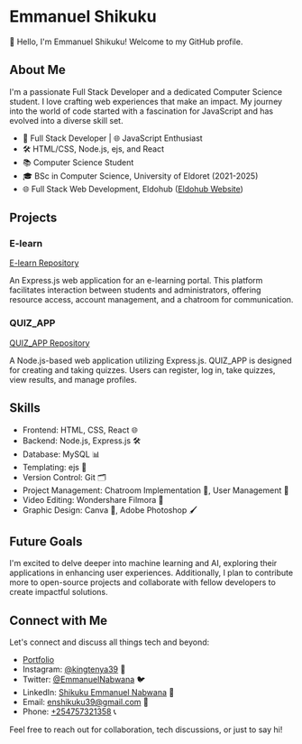 # Emmanuel Shikuku

👋 Hello, I'm Emmanuel Shikuku! Welcome to my GitHub profile.

## About Me

I'm a passionate Full Stack Developer and a dedicated Computer Science student. I love crafting web experiences that make an impact. My journey into the world of code started with a fascination for JavaScript and has evolved into a diverse skill set.

- 💼 Full Stack Developer | 🌐 JavaScript Enthusiast
- 🛠️ HTML/CSS, Node.js, ejs, and React
- 📚 Computer Science Student
- 🎓 BSc in Computer Science, University of Eldoret (2021-2025)
- 🌐 Full Stack Web Development, Eldohub ([Eldohub Website](https://www.eldohub.co.ke/))

## Projects

### E-learn

[E-learn Repository](https://github.com/Shikuku39/e-learning)

An Express.js web application for an e-learning portal. This platform facilitates interaction between students and administrators, offering resource access, account management, and a chatroom for communication.

### QUIZ_APP

[QUIZ_APP Repository](https://github.com/Shikuku39/QUIZ_APP)

A Node.js-based web application utilizing Express.js. QUIZ_APP is designed for creating and taking quizzes. Users can register, log in, take quizzes, view results, and manage profiles.

## Skills

- Frontend: HTML, CSS, React 🌐
- Backend: Node.js, Express.js 🛠️
- Database: MySQL 📊
- Templating: ejs 📝
- Version Control: Git 🗂️
- Project Management: Chatroom Implementation 💬, User Management 👥
- Video Editing: Wondershare Filmora 🎥
- Graphic Design: Canva 🎨, Adobe Photoshop 🖌️

## Future Goals

I'm excited to delve deeper into machine learning and AI, exploring their applications in enhancing user experiences. Additionally, I plan to contribute more to open-source projects and collaborate with fellow developers to create impactful solutions.

## Connect with Me

Let's connect and discuss all things tech and beyond:

- [Portfolio](https://shikuku39.github.io/Shikuku/)
- Instagram: [@kingtenya39](https://www.instagram.com/kingtenya39) 📸
- Twitter: [@EmmanuelNabwana](https://twitter.com/EmmanuelNabwana) 🐦
- LinkedIn: [Shikuku Emmanuel Nabwana](https://www.linkedin.com/in/shikuku-emmanuel-nabwana-2b1a2324a/) 💼
- Email: [enshikuku39@gmail.com](mailto:enshikuku39@gmail.com) 📧
- Phone: [+254757321358](tel:+254757321358) 📞

Feel free to reach out for collaboration, tech discussions, or just to say hi!
